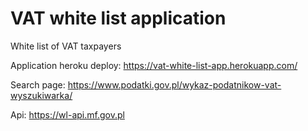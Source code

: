 # VAT white list application

White list of VAT taxpayers

Application heroku deploy:
https://vat-white-list-app.herokuapp.com/

Search page:
https://www.podatki.gov.pl/wykaz-podatnikow-vat-wyszukiwarka/

Api:
https://wl-api.mf.gov.pl

